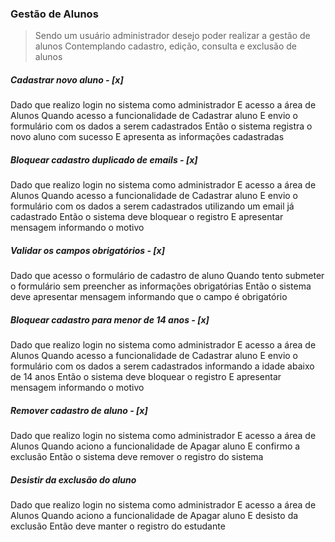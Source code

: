 ### Gestão de Alunos

> Sendo um usuário administrador desejo poder realizar a gestão de alunos
> Contemplando cadastro, edição, consulta e exclusão de alunos

##### Cadastrar novo aluno - [x]

Dado que realizo login no sistema como administrador
E acesso a área de Alunos
Quando acesso a funcionalidade de Cadastrar aluno
E envio o formulário com os dados a serem cadastrados
Então o sistema registra o novo aluno com sucesso
E apresenta as informações cadastradas

##### Bloquear cadastro duplicado de emails - [x]

Dado que realizo login no sistema como administrador
E acesso a área de Alunos
Quando acesso a funcionalidade de Cadastrar aluno
E envio o formulário com os dados a serem cadastrados utilizando um email já cadastrado
Então o sistema deve bloquear o registro
E apresentar mensagem informando o motivo

##### Validar os campos obrigatórios - [x]

Dado que acesso o formulário de cadastro de aluno
Quando tento submeter o formulário sem preencher as informações obrigatórias
Então o sistema deve apresentar mensagem informando que o campo é obrigatório

##### Bloquear cadastro para menor de 14 anos - [x]

Dado que realizo login no sistema como administrador
E acesso a área de Alunos
Quando acesso a funcionalidade de Cadastrar aluno
E envio o formulário com os dados a serem cadastrados informando a idade abaixo de 14 anos
Então o sistema deve bloquear o registro
E apresentar mensagem informando o motivo

##### Remover cadastro de aluno - [x]

Dado que realizo login no sistema como administrador
E acesso a área de Alunos
Quando aciono a funcionalidade de Apagar aluno
E confirmo a exclusão
Então o sistema deve remover o registro do sistema

##### Desistir da exclusão do aluno

Dado que realizo login no sistema como administrador
E acesso a área de Alunos
Quando aciono a funcionalidade de Apagar aluno
E desisto da exclusão
Então deve manter o registro do estudante
